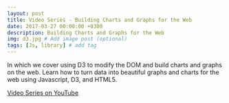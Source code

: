 ```yaml
---
layout: post
title: Video Series - Building Charts and Graphs for the Web
date: 2017-03-27 00:00:00 +0300
description: Building Charts and Graphs for the Web
img: d3.jpg # Add image post (optional)
tags: [Js, library] # add tag
---
```

In which we cover using D3 to modify the DOM and build charts and graphs on the web.  Learn how to turn data into beautiful graphs and charts for the web using Javascript, D3, and HTML5.

[Video Series on YouTube](https://youtu.be/t1uXkFydR3o)
